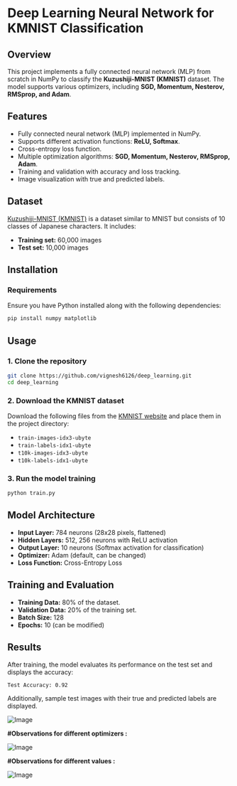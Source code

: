 # Deep Learning Neural Network for KMNIST Classification

## Overview
This project implements a fully connected neural network (MLP) from scratch in NumPy to classify the **Kuzushiji-MNIST (KMNIST)** dataset. The model supports various optimizers, including **SGD, Momentum, Nesterov, RMSprop, and Adam**.

## Features
- Fully connected neural network (MLP) implemented in NumPy.
- Supports different activation functions: **ReLU, Softmax**.
- Cross-entropy loss function.
- Multiple optimization algorithms: **SGD, Momentum, Nesterov, RMSprop, Adam**.
- Training and validation with accuracy and loss tracking.
- Image visualization with true and predicted labels.

## Dataset
[Kuzushiji-MNIST (KMNIST)](https://github.com/rois-codh/kmnist) is a dataset similar to MNIST but consists of 10 classes of Japanese characters. It includes:
- **Training set:** 60,000 images
- **Test set:** 10,000 images

## Installation
### Requirements
Ensure you have Python installed along with the following dependencies:
```sh
pip install numpy matplotlib
```

## Usage
### 1. Clone the repository
```sh
git clone https://github.com/vignesh6126/deep_learning.git
cd deep_learning
```

### 2. Download the KMNIST dataset
Download the following files from the [KMNIST website](http://codh.rois.ac.jp/kmnist/index.html.en) and place them in the project directory:
- `train-images-idx3-ubyte`
- `train-labels-idx1-ubyte`
- `t10k-images-idx3-ubyte`
- `t10k-labels-idx1-ubyte`

### 3. Run the model training
```sh
python train.py
```

## Model Architecture
- **Input Layer:** 784 neurons (28x28 pixels, flattened)
- **Hidden Layers:** 512, 256 neurons with ReLU activation
- **Output Layer:** 10 neurons (Softmax activation for classification)
- **Optimizer:** Adam (default, can be changed)
- **Loss Function:** Cross-Entropy Loss

## Training and Evaluation
- **Training Data:** 80% of the dataset.
- **Validation Data:** 20% of the training set.
- **Batch Size:** 128
- **Epochs:** 10 (can be modified)

## Results
After training, the model evaluates its performance on the test set and displays the accuracy:
```sh
Test Accuracy: 0.92 
```

Additionally, sample test images with their true and predicted labels are displayed.


![Image](https://github.com/user-attachments/assets/3c748517-6110-47d1-9103-2abbbec7e12f)


**#Observations for different optimizers :**

![Image](https://github.com/user-attachments/assets/7bfc4476-9c44-4ceb-9a50-9c2b0052e882)

**#Observations for different values :**

![Image](https://github.com/user-attachments/assets/7cb2d467-9d7c-4bf1-a26f-df070cac1251)



